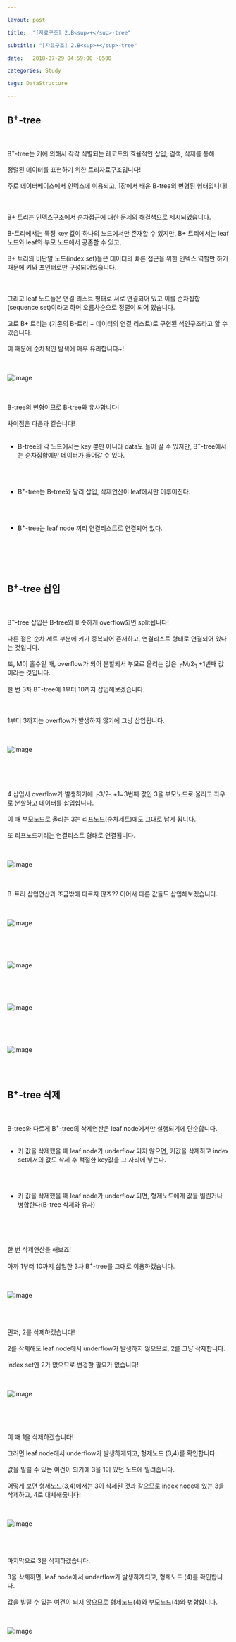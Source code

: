```yaml
---

layout: post

title:  "[자료구조] 2.B<sup>+</sup>-tree"

subtitle: "[자료구조] 2.B<sup>+</sup>-tree"

date:   2018-07-29 04:59:00 -0500

categories: Study

tags: DataStructure

---
```


## B<sup>+</sup>-tree

<br>
<br>
B<sup>+</sup>-tree는 키에 의해서 각각 식별되는 레코드의 효율적인 삽입, 검색, 삭제를 통해
<br>
<br>
정렬된 데이터를 표현하기 위한 트리자료구조입니다!
<br>
<br>
주로 데이터베이스에서 인덱스에 이용되고, 1장에서 배운 B-tree의 변형된 형태입니다!
<br>
<br>
<br>
<br>
B+ 트리는 인덱스구조에서 순차접근에 대한 문제의 해결책으로 제시되었습니다.
<br>
<br>
B-트리에서는 특정 key 값이 하나의 노드에서만 존재할 수 있지만, B+ 트리에서는 leaf 노드와 leaf의 부모 노드에서 공존할 수 있고,
<br>
<br>
B+ 트리의 비단말 노드(index set)들은 데이터의 빠른 접근을 위한 인덱스 역할만 하기 때문에 키와 포인터로만 구성되어있습니다.
<br>
<br>
<br>
<br>
그리고 leaf 노드들은 연결 리스트 형태로 서로 연결되어 있고 이를 순차집합(sequence set)이라고 하며 오름차순으로 정렬이 되어 있습니다.
<br>
<br>
고로 B+ 트리는 (기존의 B-트리 + 데이터의 연결 리스트)로 구현된 색인구조라고 할 수 있습니다.
<br>
<br>
이 때문에 순차적인 탐색에 매우 유리합니다~!
<br>
<br>
<br>

![image](/image/DataStruc_img/DataStruc_img21.png)

<br>
<br>
B-tree의 변형이므로 B-tree와 유사합니다! 
<br>
<br>
차이점은 다음과 같습니다!
<br>
<br>

- B-tree의 각 노드에서는 key 뿐만 아니라 data도 들어 갈 수 있지만, B<sup>+</sup>-tree에서는 순차집합에만 데이터가 들어갈 수 있다.

<br>
<br>

- B<sup>+</sup>-tree는 B-tree와 달리 삽입, 삭제연산이 leaf에서만 이루어진다.

<br>
<br>

- B<sup>+</sup>-tree는 leaf node 끼리 연결리스트로 연결되어 있다.

<br>
<br>
<br>
<br>

## B<sup>+</sup>-tree 삽입

<br>
<br>
B<sup>+</sup>-tree 삽입은 B-tree와  비슷하게 overflow되면 split됩니다!
<br>
<br>
다른 점은 순차 세트 부분에 키가 중복되어 존재하고, 연결리스트 형태로 연결되어 있다는 것입니다.
<br>
<br>
또, M이 홀수일 때, overflow가 되어 분할되서 부모로 올리는 값은 ┌M/2┐+1번째 값이라는 것입니다.
<br>
<br>
한 번 3차 B<sup>+</sup>-tree에 1부터 10까지 삽입해보겠습니다.
<br>
<br>
<br>
<br>
1부터 3까지는 overflow가 발생하지 않기에 그냥 삽입됩니다.
<br>
<br>
<br>

![image](/image/DataStruc_img/DataStruc_img22.png)

<br>
<br>
<br>
<br>
4 삽입시 overflow가 발생하기에 ┌3/2┐+1=3번째 값인 3을 부모노드로 올리고 좌우로 분할하고 데이터를 삽입합니다.
<br>
<br>
이 때 부모노드로 올리는 3는 리프노드(순차세트)에도 그대로 남게 됩니다.
<br>
<br>
또 리프노드끼리는 연결리스트 형태로 연결됩니다.
<br>
<br>
<br>

![image](/image/DataStruc_img/DataStruc_img23.png)

<br>
<br>
B-트리 삽입연산과 조금밖에 다르지 않죠?? 이어서 다른 값들도 삽입해보겠습니다.
<br>
<br>
<br>

![image](/image/DataStruc_img/DataStruc_img24.png)

<br>
<br>
<br>

![image](/image/DataStruc_img/DataStruc_img25.png)

<br>
<br>
<br>

![image](/image/DataStruc_img/DataStruc_img26.png)

<br>
<br>
<br>

![image](/image/DataStruc_img/DataStruc_img27.png)

<br>
<br>

## B<sup>+</sup>-tree 삭제

<br>
<br>
B-tree와 다르게 B<sup>+</sup>-tree의 삭제연산은 leaf node에서만 실행되기에 단순합니다.
<br>
<br>

- 키 값을 삭제했을 때 leaf node가 underflow 되지 않으면, 
키값을 삭제하고 index set에서의 값도 삭제 후 적절한 key값을 그 자리에 넣는다.

<br>
<br>

- 키 값을 삭제했을 때 leaf node가 underflow 되면,
형제노드에게 값을 빌린거나 병합한다(B-tree 삭제와 유사)

<br>
<br>
<br>
<br>
한 번 삭제연산을 해보죠!
<br>
<br>
아까 1부터 10까지 삽입한 3차 B<sup>+</sup>-tree를 그대로 이용하겠습니다.
<br>
<br>
<br>

![image](/image/DataStruc_img/DataStruc_img28.png)

<br>
<br>
<br>
먼저, 2를 삭제하겠습니다!
<br>
<br>
2를 삭제해도 leaf node에서 underflow가 발생하지 않으므로, 2를 그냥 삭제합니다.
<br>
<br>
index set엔 2가 없으므로 변경할 필요가 없습니다!
<br>
<br>
<br>

![image](/image/DataStruc_img/DataStruc_img29.png)

<br>
<br>
<br>

이 때 1을 삭제하겠습니다!
<br>
<br>
그러면 leaf node에서 underflow가 발생하게되고, 형제노드 (3,4)를 확인합니다.
<br>
<br>
값을 빌릴 수 있는 여건이 되기에 3을 1이 있던 노드에 빌려줍니다.
<br>
<br>
어떻게 보면 형제노드(3,4)에서는 3이 삭제된 것과 같으므로 index node에 있는 3을 삭제하고, 4로 대체해줍니다!
<br>
<br>
<br>

![image](/image/DataStruc_img/DataStruc_img30.png)

<br>
<br>
<br>
마지막으로 3을 삭제하겠습니다.
<br>
<br>
3을 삭제하면, leaf node에서 underflow가 발생하게되고, 형제노드 (4)를 확인합니다.
<br>
<br>
값을 빌릴 수 있는 여건이 되지 않으므로 형제노드(4)와 부모노드(4)와 병합합니다.
<br>
<br>
<br>

![image](/image/DataStruc_img/DataStruc_img31.png)



